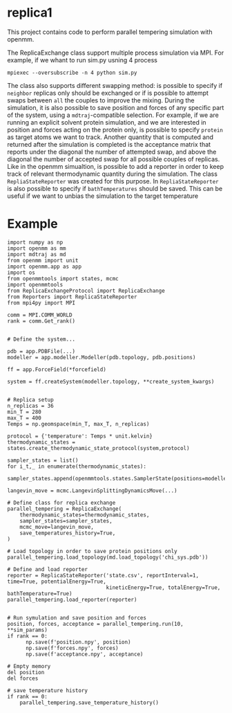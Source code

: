 # replica1

This project contains code to perform parallel tempering simulation with openmm.

The ReplicaExchange class support multiple process simulation via MPI.
For example, if we whant to run sim.py usning 4 process

```
mpiexec --oversubscribe -n 4 python sim.py

```
The class also supports different swapping method: is possible to specify if
`neighbor` replicas only should be exchanged or if is possible to attempt swaps between `all` the couples to
improve the mixing. 
During the simulation, it is also possible to save position and forces of any specific
part of the system, using a `mdtraj`-compatible selection. For example, if we are running an explicit
solvent protein simulation, and we are interested in position and forces acting on the protein only, is
possible to specify `protein` as target atoms we want to track. 
Another quantity that is computed and
returned after the simulation is completed is the acceptance matrix that reports under the diagonal
the number of attempted swap, and above the diagonal the number of accepted swap for all possible
couples of replicas.
Like in the openmm simualtion, is possible to add a reporter in order to keep track of relevant
thermodynamic quantity during the simulation. The class `RepliaStateReporter` was created for this purpose. In
`RepliaStateReporter` is also possible to specify if `bathTemperatures` should be saved. This can be useful if we want
to unbias the simulation to the target temperature

# Example

```
import numpy as np
import openmm as mm
import mdtraj as md
from openmm import unit
import openmm.app as app
import os
from openmmtools import states, mcmc
import openmmtools
from ReplicaExchangeProtocol import ReplicaExchange
from Reporters import ReplicaStateReporter
from mpi4py import MPI

comm = MPI.COMM_WORLD
rank = comm.Get_rank()


# Define the system...

pdb = app.PDBFile(...)
modeller = app.modeller.Modeller(pdb.topology, pdb.positions)

ff = app.ForceField(*forcefield)

system = ff.createSystem(modeller.topology, **create_system_kwargs)


# Replica setup
n_replicas = 36
min_T = 280
max_T = 400
Temps = np.geomspace(min_T, max_T, n_replicas)

protocol = {'temperature': Temps * unit.kelvin}
thermodynamic_states = states.create_thermodynamic_state_protocol(system,protocol)

sampler_states = list()
for i_t,_ in enumerate(thermodynamic_states):
    sampler_states.append(openmmtools.states.SamplerState(positions=modeller.positions))

langevin_move = mcmc.LangevinSplittingDynamicsMove(...)

# Define class for replica exchange
parallel_tempering = ReplicaExchange(
    thermodynamic_states=thermodynamic_states, 
    sampler_states=sampler_states, 
    mcmc_move=langevin_move,
    save_temperatures_history=True,
)

# Load topology in order to save protein positions only
parallel_tempering.load_topology(md.load_topology('chi_sys.pdb'))

# Define and load reporter 
reporter = ReplicaStateReporter('state.csv', reportInterval=1, time=True, potentialEnergy=True,
                                kineticEnergy=True, totalEnergy=True, bathTemperature=True)
parallel_tempering.load_reporter(reporter)


# Run symulation and save position and forces
position, forces, acceptance = parallel_tempering.run(10, **sim_params)
if rank == 0:
      np.save(f'position.npy', position)
      np.save(f'forces.npy', forces)
      np.save(f'acceptance.npy', acceptance)

# Empty memory
del position
del forces
    
# save temperature history
if rank == 0:
    parallel_tempering.save_temperature_history()

```